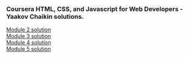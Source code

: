  <h3>Coursera HTML, CSS, and Javascript for Web Developers - Yaakov Chaikin solutions.</h3>

<a href="https://afatihyavasi.github.io/html-css-js-for-web-developers/module2-solution/" target="_blank"> Module 2 solution</a><br>
<a href="https://afatihyavasi.github.io/html-css-js-for-web-developers/module3-solution/" target="_blank"> Module 3 solution</a><br>
<a href="https://afatihyavasi.github.io/html-css-js-for-web-developers/module4solution/" target="_blank"> Module 4 solution</a><br>
<a href="https://afatihyavasi.github.io/html-css-js-for-web-developers/module5-solution/" target="_blank"> Module 5 solution</a>



